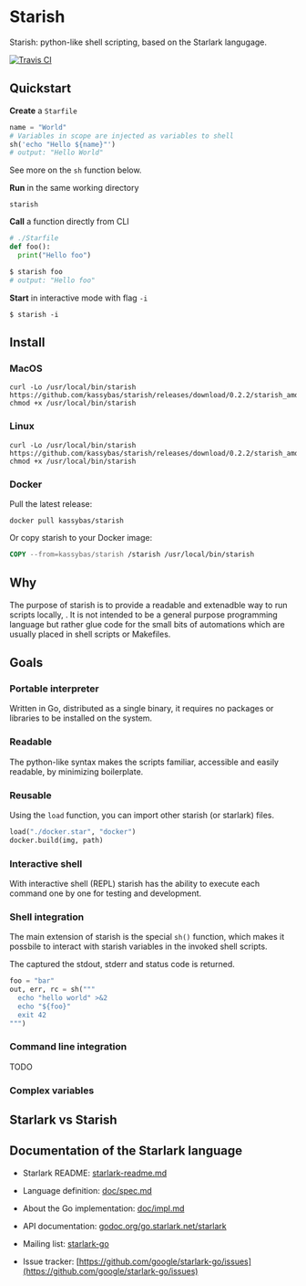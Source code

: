 
# Starish

Starish: python-like shell scripting, based on the Starlark langugage.

[![Travis CI](https://travis-ci.org/kassybas/starish.svg?branch=master)](https://travis-ci.org/kassybas/starish)


## Quickstart

**Create** a `Starfile`

```py 
name = "World"
# Variables in scope are injected as variables to shell
sh('echo "Hello ${name}"')
# output: "Hello World"
```

See more on the `sh` function below.

**Run** in the same working directory

``` shell
starish
```

**Call** a function directly from CLI

```py 
# ./Starfile
def foo():
  print("Hello foo")
```

``` sh
$ starish foo
# output: "Hello foo"
```

**Start** in interactive mode with flag `-i`

``` shell
$ starish -i
```

## Install

### MacOS

```
curl -Lo /usr/local/bin/starish https://github.com/kassybas/starish/releases/download/0.2.2/starish_amd64_darwin_0.2.2
chmod +x /usr/local/bin/starish
```

### Linux

```
curl -Lo /usr/local/bin/starish https://github.com/kassybas/starish/releases/download/0.2.2/starish_amd64_linux_0.2.2
chmod +x /usr/local/bin/starish
```

### Docker

Pull the latest release:

``` shell
docker pull kassybas/starish
```

Or copy starish to your Docker image:

``` Dockerfile
COPY --from=kassybas/starish /starish /usr/local/bin/starish
```

## Why

The purpose of starish is to provide a readable and extenadble way to run scripts locally, . 
It is not intended to be a general purpose programming language but rather glue code for the small bits of automations which are usually placed in shell scripts or Makefiles.

## Goals

### Portable interpreter

Written in Go, distributed as a single binary, it requires no packages or libraries to be installed on the system.


### Readable

The python-like syntax makes the scripts familiar, accessible and easily readable, by minimizing boilerplate.

### Reusable

Using the `load` function, you can import other starish (or starlark) files.

``` python
load("./docker.star", "docker")
docker.build(img, path)
```

### Interactive shell

With interactive shell (REPL) starish has the ability to execute each command one by one for testing and development.

### Shell integration

The main extension of starish is the special `sh()` function, which makes it possbile to interact with starish variables in the invoked shell scripts.

The captured the stdout, stderr and status code is returned.

``` python
foo = "bar"
out, err, rc = sh("""
  echo "hello world" >&2
  echo "${foo}"
  exit 42
""")
```

### Command line integration
TODO

### Complex variables

## Starlark vs Starish




## Documentation of the Starlark language

* Starlark README: [starlark-readme.md](./starlark-readme.md)

* Language definition: [doc/spec.md](doc/spec.md)

* About the Go implementation: [doc/impl.md](doc/impl.md)

* API documentation: [godoc.org/go.starlark.net/starlark](https://godoc.org/go.starlark.net/starlark)

* Mailing list: [starlark-go](https://groups.google.com/forum/#!forum/starlark-go)

* Issue tracker: [https://github.com/google/starlark-go/issues](https://github.com/google/starlark-go/issues)
